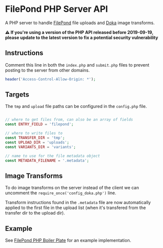 # FilePond PHP Server API

A PHP server to handle [FilePond](https://pqina.nl/filepond/) file uploads and [Doka](https://pqina.nl/doka/) image transforms.

**⚠️ If you're using a version of the PHP API released before 2019-09-19, please update to the latest version to fix a potential security vulnerability**

## Instructions

Comment this line in both the `index.php` and `submit.php` files to prevent posting to the server from other domains.

```php
header('Access-Control-Allow-Origin: *');
```


## Targets

The `tmp` and `upload` file paths can be configured in the `config.php` file.

```php

// where to get files from, can also be an array of fields
const ENTRY_FIELD = 'filepond'; 

// where to write files to
const TRANSFER_DIR = 'tmp';
const UPLOAD_DIR = 'uploads';
const VARIANTS_DIR = 'variants';

// name to use for the file metadata object
const METADATA_FILENAME = '.metadata';

```


## Image Transforms

To do image transforms on the server instead of the client we can uncomment the `require_once('config_doka.php')` line.

Transform instructions found in the `.metadata` file are now automatically applied to the first file in the upload list (when it's transfered from the transfer dir to the upload dir).


## Example

See [FilePond PHP Boiler Plate](https://github.com/pqina/filepond-boilerplate-php) for an example implementation.
